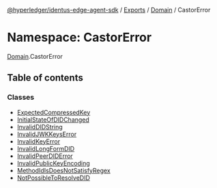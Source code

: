 [@hyperledger/identus-edge-agent-sdk](../README.md) / [Exports](../modules.md) / [Domain](Domain.md) / CastorError

# Namespace: CastorError

[Domain](Domain.md).CastorError

## Table of contents

### Classes

- [ExpectedCompressedKey](../classes/Domain.CastorError.ExpectedCompressedKey.md)
- [InitialStateOfDIDChanged](../classes/Domain.CastorError.InitialStateOfDIDChanged.md)
- [InvalidDIDString](../classes/Domain.CastorError.InvalidDIDString.md)
- [InvalidJWKKeysError](../classes/Domain.CastorError.InvalidJWKKeysError.md)
- [InvalidKeyError](../classes/Domain.CastorError.InvalidKeyError.md)
- [InvalidLongFormDID](../classes/Domain.CastorError.InvalidLongFormDID.md)
- [InvalidPeerDIDError](../classes/Domain.CastorError.InvalidPeerDIDError.md)
- [InvalidPublicKeyEncoding](../classes/Domain.CastorError.InvalidPublicKeyEncoding.md)
- [MethodIdIsDoesNotSatisfyRegex](../classes/Domain.CastorError.MethodIdIsDoesNotSatisfyRegex.md)
- [NotPossibleToResolveDID](../classes/Domain.CastorError.NotPossibleToResolveDID.md)
